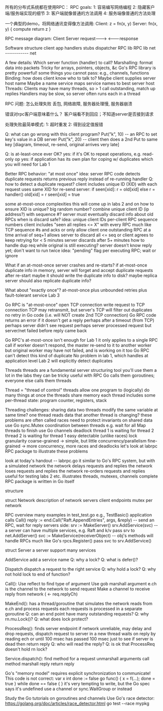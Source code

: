 所有的分布式系统都在使用RPC：
RPC goals:
1: 容易编写网络编程
2: 隐藏客户端/服务端实现的细节
3: 客户端就像普通的方法调用
4: 服务端像普通的方法处理
 
一个典型的demo，将网络通讯变得像方法调用:
  Client:
    z = fn(x, y)
  Server:
    fn(x, y) {
      compute
      return z
    }
  

RPC message diagram:
  Client             Server
    request--->
       <---response

Software structure
  client app         handlers
    stubs           dispatcher
   RPC lib           RPC lib
     net  ------------ net
 
A few details:
  Which server function (handler) to call?
  Marshalling: format data into packets
    Tricky for arrays, pointers, objects, &c
    Go's RPC library is pretty powerful!
    some things you cannot pass: e.g., channels, functions
  Binding: how does client know who to talk to?
    Maybe client supplies server host name
    Maybe a name service maps service names to best server host
  Threads:
    Clients may have many threads, so > 1 call outstanding, match up replies
    Handlers may be slow, so server often runs each in a thread

RPC 问题: 怎么处理失败
  丢包, 网络故障, 服务器处理慢, 服务器崩溃

错误对rpc客户端意味着什么？
  客户端看不到回应；不知道server是否接到请求

处理失败最简单模式: 
  1: 超时重发
  2: 得到设定值报错


Q: what can go wrong with this client program?
  Put("k", 10) -- an RPC to set key's value in a DB server
  Put("k", 20) -- client then does a 2nd Put to same key
  [diagram, timeout, re-send, original arrives very late]

Q: is at-least-once ever OK?
  yes: if it's OK to repeat operations, e.g. read-only op
  yes: if application has its own plan for coping w/ duplicates
    which you will need for Lab 1

Better RPC behavior: "at most once"
  idea: server RPC code detects duplicate requests
    returns previous reply instead of re-running handler
  Q: how to detect a duplicate request?
  client includes unique ID (XID) with each request
    uses same XID for re-send
  server:
    if seen[xid]:
      r = old[xid]
    else
      r = handler()
      old[xid] = r
      seen[xid] = true

some at-most-once complexities
  this will come up in labs 2 and on
  how to ensure XID is unique?
    big random number?
    combine unique client ID (ip address?) with sequence #?
  server must eventually discard info about old RPCs
    when is discard safe?
    idea:
      unique client IDs
      per-client RPC sequence numbers
      client includes "seen all replies <= X" with every RPC
      much like TCP sequence #s and acks
    or only allow client one outstanding RPC at a time
      arrival of seq+1 allows server to discard all <= seq
    or client agrees to keep retrying for < 5 minutes
      server discards after 5+ minutes
  how to handle dup req while original is still executing?
    server doesn't know reply yet; don't want to run twice
    idea: "pending" flag per executing RPC; wait or ignore

What if an at-most-once server crashes and re-starts?
  if at-most-once duplicate info in memory, server will forget
    and accept duplicate requests after re-start
  maybe it should write the duplicate info to disk?
  maybe replica server should also replicate duplicate info?

What about "exactly once"?
  at-most-once plus unbounded retries plus fault-tolerant service
  Lab 3

Go RPC is "at-most-once"
  open TCP connection
  write request to TCP connection
  TCP may retransmit, but server's TCP will filter out duplicates
  no retry in Go code (i.e. will NOT create 2nd TCP connection)
  Go RPC code returns an error if it doesn't get a reply
    perhaps after a timeout (from TCP)
    perhaps server didn't see request
    perhaps server processed request but server/net failed before reply came back

Go RPC's at-most-once isn't enough for Lab 1
  it only applies to a single RPC call
  if worker doesn't respond, the master re-send to it to another worker
    but original worker may have not failed, and is working on it too
  Go RPC can't detect this kind of duplicate
    No problem in lab 1, which handles at application level
    Lab 2 will explicitly detect duplicates

Threads
  threads are a fundamental server structuring tool
  you'll use them a lot in the labs
  they can be tricky
  useful with RPC 
  Go calls them goroutines; everyone else calls them threads

Thread = "thread of control"
  threads allow one program to (logically) do many things at once
  the threads share memory
  each thread includes some per-thread state:
    program counter, registers, stack

Threading challenges:
  sharing data 
     two threads modify the same variable at same time?
     one thread reads data that another thread is changing?
     these problems are often called races
     need to protect invariants on shared data
     use Go sync.Mutex
  coordination between threads
    e.g. wait for all Map threads to finish
    use Go channels
  deadlock 
     thread 1 is waiting for thread 2
     thread 2 is waiting for thread 1
     easy detectable (unlike races)
  lock granularity
     coarse-grained -> simple, but little concurrency/parallelism
     fine-grained -> more concurrency, more races and deadlocks
  let's look at labrpc RPC package to illustrate these problems

look at today's handout -- labrpc.go
  it similar to Go's RPC system, but with a simulated network
    the network delays requests and replies
    the network loses requests and replies
    the network re-orders requests and replies
    useful for testing labs 2 etc.
  illustrates threads, mutexes, channels
  complete RPC package is written in Go itself

structure
  


struct Network
  description of network
    servers
    client endpoints
  mutex per network

RPC overview
  many examples in test_test.go
    e.g., TestBasic()
  application calls Call()
     reply := end.Call("Raft.AppendEntries", args, &reply) --   send an RPC, wait for reply
  servers side:
     srv := MakeServer()
     srv.AddService(svc) -- a server can have multiple services, e.g. Raft and k/v
       pass srv to net.AddServer()
     svc := MakeService(receiverObject) -- obj's methods will handle RPCs
       much like Go's rpcs.Register()
       pass svc to srv.AddService()

struct Server
  a server support many services

AddService
  add a service name
  Q: why a lock?
  Q: what is defer()?
  
Dispatch
  dispatch a request to the right service
  Q: why hold a lock?
  Q: why not hold lock to end of function?

Call():
  Use reflect to find type of argument
  Use gob marshall argument
  e.ch is the channel to the network to send request
  Make a channel to receive reply from network ( <- req.replyCh)

MakeEnd():
  has a thread/goroutine that simulates the network
    reads from e.ch and process requests
    each requests is processed in a separate goroutine
      Q: can an end point have many outstanding requests?
    Q: why rn.mu.Lock()?
    Q: what does lock protect?

ProcessReq():
  finds server endpoint
  if network unreliable, may delay and drop requests,
  dispatch request to server in a new thread
  waits on reply by reading ech or until 100 msec has passed
    100 msec just to see if server is dead
  then return reply
    Q: who will read the reply?
  Q: is ok that ProcessReq doesn't hold rn lock?

Service.dispatch():
 find method for a request
 unmarshall arguments
 call method
 marshall reply
 return reply

Go's "memory model" requires explicit synchronization to communicate!
  This code is not correct:
    var x int
    done := false
    go func() { x = f(...); done = true }
    while done == false { }
  it's very tempting to write, but the Go spec says it's undefined
  use a channel or sync.WaitGroup or instead

Study the Go tutorials on goroutines and channels
  Use Go's race detector:
    https://golang.org/doc/articles/race_detector.html
    go test --race mypkg
